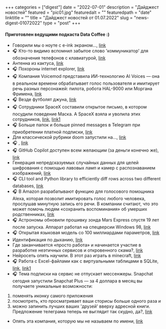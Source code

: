 
+++
categories = ["digest"]
date = "2022-07-01"
description = "Дайджест новостей"
featured = "pic01.jpg"
featuredalt = ""
featuredpath = "date"
linktitle = ""
title = "Дайджест новостей от 01.07.2022"
slug = "news-digest-01072022"
type = "post"
+++

#### Приготовлен ведущими подкаста Data Coffee :)


-  Говорили мы о ноуте с e-ink экраном..., [link](https://www.modos.tech/)
- 🎧 Кто-то видимо вспомнил забытое слово 'коммуникатор' для обозначения телефонов с клавиатурой, [link](https://store.planetcom.co.uk/products/astro-slide)
-  Антенна из кактуса, [link](https://3dnews.ru/1068155/uchyonie-ispolzovali-v-kachestve-sverhshirokopolosnoy-antenni-kaktus)
- 🎧 Похороны internet explorer, [link](https://www.theguardian.com/technology/2022/jun/15/microsoft-to-retire-internet-explorer-browser-and-redirect-users-to-edge)
- 🎧 Компания Voicemod представила ИИ-технологию AI Voices — она в реальном времени обрабатывает голос пользователя и имитирует речь разных персонажей: пилота, робота HAL-9000 или Моргана Фримена, [link](https://tjournal.ru/tech/652454)
- 🎧 Везде футболят джуна, [link](https://habr.com/ru/post/671490/)
- 🎧 Сотрудники SpaceX составили открытое письмо, в котором посудили поведение Маска. А SpaceX взяла и уволила этих сотрудников, [link](https://tjournal.ru/news/653541), [link1](https://tjournal.ru/tech/653010)
- 🎧 Больше папок и больше pinned messages в Telegram при приобретении платной подписки, [link](https://vc.ru/services/445852-telegram-zapustil-platnuyu-podpisku)
-  Для классической рубрики doom запустили на…, [link](https://www.ferra.ru/news/techlife/legendarnuyu-doom-zapustili-na-detalke-lego-21-06-2022.htm)
- 🎧 , [link](https://www.cnews.ru/news/line/2022-06-22_yandeks_zapustil_instrument)
- 🎧 GitHub Copilot доступен всем желающим (за деньги конечно же), [link](https://vc.ru/dev/447541-github-otkryla-dostup-k-ii-servisu-copilot-dlya-vseh-razrabotchikov-podpiska-stoit-10-v-mesyac)
-  Генерация непредсказуемых случайных данных для целей шифрования с помощью лавовых ламп и камер с распознаванием изображений, [link](https://www.cloudflare.com/learning/ssl/lava-lamp-encryption/)
- 🎧 CLI tool and Python library to efficiently diff rows across two different databases, [link](https://github.com/datafold/data-diff)
- 🎧 В Amazon разрабатывают функцию для голосового помощника Alexa, которая позволит имитировать голос любого человека, прослушав минутную запись его речи. В компании считают, что это может помочь людям «сохранить воспоминания» об умерших родственниках, [link](https://tjournal.ru/tech/659126)
- 🎧 Астрономы обновили прошивку зонда Mars Express спустя 19 лет после запуска. Аппарат работал на спецверсии Windows 98, [link](https://tjournal.ru/science/660272)
- 🎧 Открытая языковая модель со 100 миллиардами параметров, [link](https://nplus1.ru/news/2022/06/23/yalm)
-  Идентификация по дыханию, [link](https://t.me/qwerty_live/1256)
-  Где заканчивается «просто работа» и начинается участие в разработке неэтичных сервисов и откровенного скама?, [link](https://tjournal.ru/news/630633-tinkoff-bank-avtomaticheski-oformil-rassrochku-posle-prosmotra-storis-s-predlozheniem-o-ney-v-prilozhenii)
-  Нейросеть опять научили. В этот раз играть в minecraft, [link](https://www.ixbt.com/news/2022/06/26/open-ai-minecraft.html)
- 🎧 Работа с Excel-файлами как с виртуальными таблицами в SQLite, [link](https://github.com/x2bool/xlite), [link1](https://t.me/leftjoin/699)
- 🎧 Тема подписки на сервис не отпускает мессенжеры. Snapchat сегодня запустили Snapchat Plus — за 4 доллара в месяц вы получаете уникальные возможности:
1. поменять иконку самого приложения
2. посмотреть, кто просматривает ваши сторисы больше одного раза и
3. можно запинить лучших ваших 'друзей' вверху адресной книги.
Предложение телеграма теперь не выглядит так скудно, да?, [link](https://www.theverge.com/2022/6/29/23187132/snapchat-plus-subscription-announced)
-  Опять эта компания, которую мы не называем по имени, [link](https://3dnews.ru/1069219/u-yandeksa-poyavilas-neyrosetpoliglot-raspoznayushchaya-desyat-yazikov-odnovremenno)